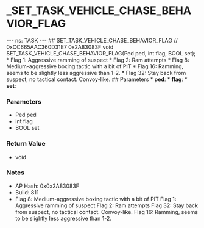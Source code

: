 # _SET_TASK_VEHICLE_CHASE_BEHAVIOR_FLAG

--- ns: TASK --- ## SET_TASK_VEHICLE_CHASE_BEHAVIOR_FLAG  // 0xCC665AAC360D31E7 0x2A83083F void SET_TASK_VEHICLE_CHASE_BEHAVIOR_FLAG(Ped ped, int flag, BOOL set);  * Flag 1: Aggressive ramming of suspect * Flag 2: Ram attempts * Flag 8: Medium-aggressive boxing tactic with a bit of PIT * Flag 16: Ramming, seems to be slightly less aggressive than 1-2. * Flag 32: Stay back from suspect, no tactical contact. Convoy-like.  ## Parameters * **ped**: * **flag**: * **set**:

### Parameters
* Ped ped
* int flag
* BOOL set

### Return Value
* void

### Notes
* AP Hash: 0x0x2A83083F
* Build: 811
* Flag 8: Medium-aggressive boxing tactic with a bit of PIT
Flag 1: Aggressive ramming of suspect
Flag 2: Ram attempts
Flag 32: Stay back from suspect, no tactical contact. Convoy-like.
Flag 16: Ramming, seems to be slightly less aggressive than 1-2.

